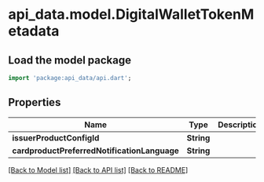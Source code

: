# api_data.model.DigitalWalletTokenMetadata

## Load the model package
```dart
import 'package:api_data/api.dart';
```

## Properties
Name | Type | Description | Notes
------------ | ------------- | ------------- | -------------
**issuerProductConfigId** | **String** |  | [optional] 
**cardproductPreferredNotificationLanguage** | **String** |  | [optional] 

[[Back to Model list]](../README.md#documentation-for-models) [[Back to API list]](../README.md#documentation-for-api-endpoints) [[Back to README]](../README.md)


